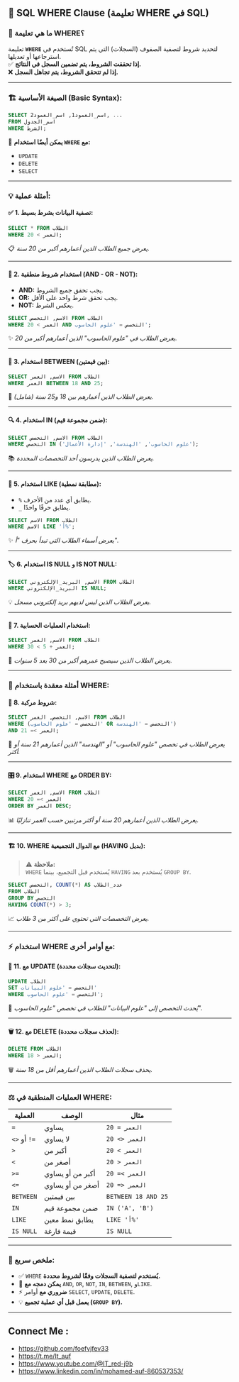 ## 🔎 **SQL WHERE Clause (تعليمة WHERE في SQL)**

### 🎯 **ما هي تعليمة WHERE؟**

تعليمة **`WHERE`** تُستخدم في SQL لتحديد شروط لتصفية الصفوف (السجلات) التي يتم استرجاعها أو تعديلها.  
✅ **إذا تحققت الشروط، يتم تضمين السجل في النتائج.**  
❌ **إذا لم تتحقق الشروط، يتم تجاهل السجل.**

---

### 🏗️ **الصيغة الأساسية (Basic Syntax):**

```sql
SELECT اسم_العمود1, اسم_العمود2, ...
FROM اسم_الجدول
WHERE الشرط;
```

🔧 **يمكن أيضًا استخدام `WHERE` مع:**

- `UPDATE`
- `DELETE`
- `SELECT`

---

### 💡 **أمثلة عملية:**

#### ✅ **1. تصفية البيانات بشرط بسيط:**

```sql
SELECT * FROM الطلاب
WHERE العمر > 20;
```

📋 _يعرض جميع الطلاب الذين أعمارهم أكبر من 20 سنة._

---

#### 🎯 **2. استخدام شروط منطقية (AND - OR - NOT):**

- **AND:** يجب تحقق جميع الشروط.
- **OR:** يجب تحقق شرط واحد على الأقل.
- **NOT:** يعكس الشرط.

```sql
SELECT الاسم, التخصص FROM الطلاب
WHERE العمر > 20 AND التخصص = 'علوم الحاسوب';
```

✨ _يعرض الطلاب في "علوم الحاسوب" الذين أعمارهم أكبر من 20._

---

#### 🔄 **3. استخدام BETWEEN (بين قيمتين):**

```sql
SELECT الاسم, العمر FROM الطلاب
WHERE العمر BETWEEN 18 AND 25;
```

🎯 _يعرض الطلاب الذين أعمارهم بين 18 و25 سنة (شامل)._

---

#### 🔍 **4. استخدام IN (ضمن مجموعة قيم):**

```sql
SELECT الاسم, التخصص FROM الطلاب
WHERE التخصص IN ('علوم الحاسوب', 'الهندسة', 'إدارة الأعمال');
```

📚 _يعرض الطلاب الذين يدرسون أحد التخصصات المحددة._

---

#### 🔎 **5. استخدام LIKE (مطابقة نمطية):**

- `%` يطابق أي عدد من الأحرف.
- `_` يطابق حرفًا واحدًا.

```sql
SELECT الاسم FROM الطلاب
WHERE الاسم LIKE 'أ%';
```

✨ _يعرض أسماء الطلاب التي تبدأ بحرف "أ"._

---

#### 🏷️ **6. استخدام IS NULL و IS NOT NULL:**

```sql
SELECT الاسم, البريد_الإلكتروني FROM الطلاب
WHERE البريد_الإلكتروني IS NULL;
```

💡 _يعرض الطلاب الذين ليس لديهم بريد إلكتروني مسجل._

---

#### 🔁 **7. استخدام العمليات الحسابية:**

```sql
SELECT الاسم, العمر FROM الطلاب
WHERE العمر + 5 > 30;
```

🧮 _يعرض الطلاب الذين سيصبح عمرهم أكبر من 30 بعد 5 سنوات._

---

### 🧮 **أمثلة معقدة باستخدام WHERE:**

#### 🔄 **8. شروط مركبة:**

```sql
SELECT الاسم, التخصص, العمر FROM الطلاب
WHERE (التخصص = 'علوم الحاسوب' OR التخصص = 'الهندسة')
AND العمر >= 21;
```

🎯 _يعرض الطلاب في تخصص "علوم الحاسوب" أو "الهندسة" الذين أعمارهم 21 سنة أو أكثر._

---

#### 🎛️ **9. استخدام WHERE مع ORDER BY:**

```sql
SELECT الاسم, العمر FROM الطلاب
WHERE العمر >= 20
ORDER BY العمر DESC;
```

📊 _يعرض الطلاب الذين أعمارهم 20 سنة أو أكثر مرتبين حسب العمر تنازليًا._

---

#### 🏗️ **10. WHERE مع الدوال التجميعية (HAVING بديل):**

> ⚠️ **ملاحظة:**  
> `WHERE` يُستخدم قبل التجميع، بينما `HAVING` يُستخدم بعد `GROUP BY`.

```sql
SELECT التخصص, COUNT(*) AS عدد_الطلاب
FROM الطلاب
GROUP BY التخصص
HAVING COUNT(*) > 3;
```

📈 _يعرض التخصصات التي تحتوي على أكثر من 3 طلاب._

---

### ⚡ **استخدام WHERE مع أوامر أخرى:**

#### 📝 **11. مع UPDATE (لتحديث سجلات محددة):**

```sql
UPDATE الطلاب
SET التخصص = 'علوم البيانات'
WHERE التخصص = 'علوم الحاسوب';
```

🔄 _يُحدث التخصص إلى "علوم البيانات" للطلاب في تخصص "علوم الحاسوب"._

---

#### 🗑️ **12. مع DELETE (لحذف سجلات محددة):**

```sql
DELETE FROM الطلاب
WHERE العمر < 18;
```

🗑️ _يحذف سجلات الطلاب الذين أعمارهم أقل من 18 سنة._

---

### ⚖️ **العمليات المنطقية في WHERE:**

|العملية|الوصف|مثال|
|---|---|---|
|`=`|يساوي|`العمر = 20`|
|`<>` أو `!=`|لا يساوي|`العمر <> 20`|
|`>`|أكبر من|`العمر > 20`|
|`<`|أصغر من|`العمر < 20`|
|`>=`|أكبر من أو يساوي|`العمر >= 20`|
|`<=`|أصغر من أو يساوي|`العمر <= 20`|
|`BETWEEN`|بين قيمتين|`BETWEEN 18 AND 25`|
|`IN`|ضمن مجموعة قيم|`IN ('A', 'B')`|
|`LIKE`|يطابق نمط معين|`LIKE 'أ%'`|
|`IS NULL`|قيمة فارغة|`IS NULL`|

---

### 🎁 **ملخص سريع:**

- ✅ `WHERE` **يُستخدم لتصفية السجلات وفقًا لشروط محددة.**
- 🔗 **يمكن دمجه مع** `AND`, `OR`, `NOT`, `IN`, `BETWEEN`, و`LIKE`.
- ⚡ **ضروري مع** أوامر `SELECT`, `UPDATE`, `DELETE`.
- 💡 **يعمل قبل أي عملية تجميع (`GROUP BY`).**

---


## Connect Me :

- https://github.com/foefvjfev33
- https://t.me/It_auf
- https://www.youtube.com/@IT_red-j9b
- https://www.linkedin.com/in/mohamed-auf-860537353/